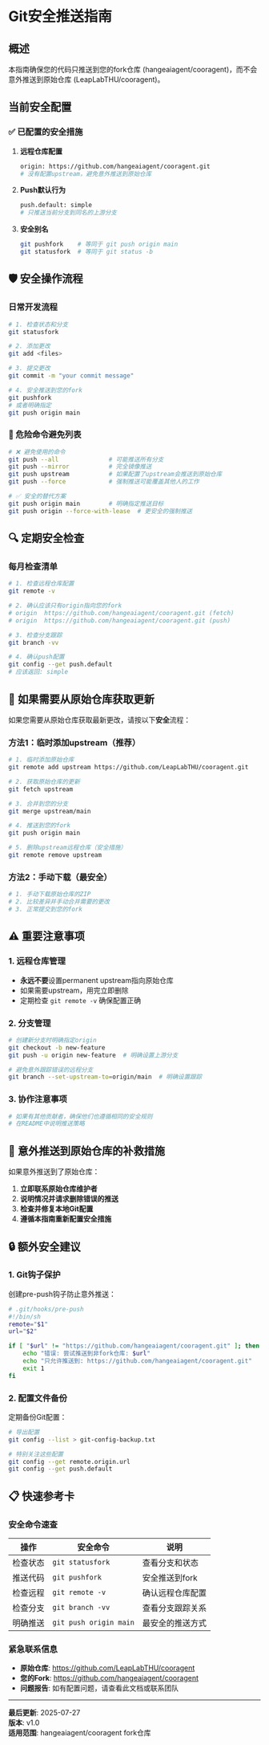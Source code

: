 # Git安全推送指南

## 概述

本指南确保您的代码只推送到您的fork仓库 (hangeaiagent/cooragent)，而不会意外推送到原始仓库 (LeapLabTHU/cooragent)。

## 当前安全配置

### ✅ 已配置的安全措施

1. **远程仓库配置**
   ```bash
   origin: https://github.com/hangeaiagent/cooragent.git
   # 没有配置upstream，避免意外推送到原始仓库
   ```

2. **Push默认行为**
   ```bash
   push.default: simple
   # 只推送当前分支到同名的上游分支
   ```

3. **安全别名**
   ```bash
   git pushfork    # 等同于 git push origin main
   git statusfork  # 等同于 git status -b
   ```

## 🛡️ 安全操作流程

### 日常开发流程

```bash
# 1. 检查状态和分支
git statusfork

# 2. 添加更改
git add <files>

# 3. 提交更改
git commit -m "your commit message"

# 4. 安全推送到您的fork
git pushfork
# 或者明确指定
git push origin main
```

### 🚨 危险命令避免列表

```bash
# ❌ 避免使用的命令
git push --all              # 可能推送所有分支
git push --mirror           # 完全镜像推送
git push upstream           # 如果配置了upstream会推送到原始仓库
git push --force            # 强制推送可能覆盖其他人的工作

# ✅ 安全的替代方案
git push origin main        # 明确指定推送目标
git push origin --force-with-lease  # 更安全的强制推送
```

## 🔍 定期安全检查

### 每月检查清单

```bash
# 1. 检查远程仓库配置
git remote -v

# 2. 确认应该只有origin指向您的fork
# origin  https://github.com/hangeaiagent/cooragent.git (fetch)
# origin  https://github.com/hangeaiagent/cooragent.git (push)

# 3. 检查分支跟踪
git branch -vv

# 4. 确认push配置
git config --get push.default
# 应该返回: simple
```

## 🔧 如果需要从原始仓库获取更新

如果您需要从原始仓库获取最新更改，请按以下**安全**流程：

### 方法1：临时添加upstream（推荐）

```bash
# 1. 临时添加原始仓库
git remote add upstream https://github.com/LeapLabTHU/cooragent.git

# 2. 获取原始仓库的更新
git fetch upstream

# 3. 合并到您的分支
git merge upstream/main

# 4. 推送到您的fork
git push origin main

# 5. 删除upstream远程仓库（安全措施）
git remote remove upstream
```

### 方法2：手动下载（最安全）

```bash
# 1. 手动下载原始仓库的ZIP
# 2. 比较差异并手动合并需要的更改
# 3. 正常提交到您的fork
```

## ⚠️ 重要注意事项

### 1. 远程仓库管理

- **永远不要**设置permanent upstream指向原始仓库
- 如果需要upstream，用完立即删除
- 定期检查 `git remote -v` 确保配置正确

### 2. 分支管理

```bash
# 创建新分支时明确指定origin
git checkout -b new-feature
git push -u origin new-feature  # 明确设置上游分支

# 避免意外跟踪错误的远程分支
git branch --set-upstream-to=origin/main  # 明确设置跟踪
```

### 3. 协作注意事项

```bash
# 如果有其他贡献者，确保他们也遵循相同的安全规则
# 在README中说明推送策略
```

## 🚨 意外推送到原始仓库的补救措施

如果意外推送到了原始仓库：

1. **立即联系原始仓库维护者**
2. **说明情况并请求删除错误的推送**
3. **检查并修复本地Git配置**
4. **遵循本指南重新配置安全措施**

## 🔒 额外安全建议

### 1. Git钩子保护

创建pre-push钩子防止意外推送：

```bash
# .git/hooks/pre-push
#!/bin/sh
remote="$1"
url="$2"

if [ "$url" != "https://github.com/hangeaiagent/cooragent.git" ]; then
    echo "错误: 尝试推送到非fork仓库: $url"
    echo "只允许推送到: https://github.com/hangeaiagent/cooragent.git"
    exit 1
fi
```

### 2. 配置文件备份

定期备份Git配置：

```bash
# 导出配置
git config --list > git-config-backup.txt

# 特别关注这些配置
git config --get remote.origin.url
git config --get push.default
```

## 📋 快速参考卡

### 安全命令速查

| 操作 | 安全命令 | 说明 |
|------|----------|------|
| 检查状态 | `git statusfork` | 查看分支和状态 |
| 推送代码 | `git pushfork` | 安全推送到fork |
| 检查远程 | `git remote -v` | 确认远程仓库配置 |
| 检查分支 | `git branch -vv` | 查看分支跟踪关系 |
| 明确推送 | `git push origin main` | 最安全的推送方式 |

### 紧急联系信息

- **原始仓库**: https://github.com/LeapLabTHU/cooragent
- **您的Fork**: https://github.com/hangeaiagent/cooragent
- **问题报告**: 如有配置问题，请查看此文档或联系团队

---

**最后更新**: 2025-07-27  
**版本**: v1.0  
**适用范围**: hangeaiagent/cooragent fork仓库 